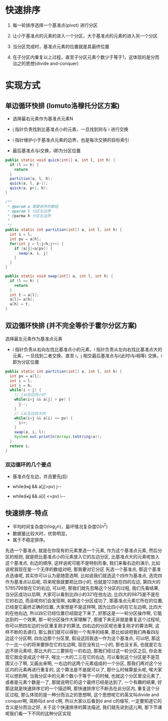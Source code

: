 
# 快速排序

1. 每一轮排序选择一个基准点(pivot) 进行分区

  1. 让小于基准点的元素的进入一个分区，大于基准点的元素的进入另一个分区
  2. 当分区完成时，基准点元素的位置就是其最终位置

2. 在子分区内重复以上过程，直至子分区元素个数少于等于1，这体现的是分而治之的思想(divide
   and-conquer)


# 实现方式

## 单边循环快排 (lomuto洛穆托分区方案)

- 选择最右元素作为基准点元素N

- j 指针负责找到比基准点小的元素，一旦找到则与 i 进行交换

- i 指针维护小于基准点元素的边界，也是每次交换的目标索引

- 最后基准点与i交换，i即为分区位置

```java
public static void quick(int[] a, int l, int h) {
  if (l >= h) {
    return
  }
  partition(a, l, h);
  quick(a, l, p-1);
  quick(a, p+1, h);
}

/**
 * @param a 需要排序的数组
 * @param l 分区左边界
 * @parma h 分区右边界
 *
 */
public static int partition(int[] a, int l, int h) {
  int i = l;
  int pv = a[h];
  for(int j = l;j<h;j++) {
    if (a[j]<a[pv]) {
      swap(a, i, j)
    }
  }
}

public static void swap(int[] a, int l, int h) {
  if (l == h) {
    return
  }
  int t = a[l];
  a[l]= a[h];
  a[h] = t;
}
```

## 双边循环快排 (并不完全等价于霍尔分区方案)

选择最左元素作为基准点元素

 - i 指针负责从右向左找比基准点小的元素，i 指针负责从左向右找比基准点大的元素，一旦找到二者交换，直至 i，j 相交最后基准点与i(此时i与i相等) 交换，i 即为分区位置

```java
public static int partition(int[] a, int l, int h) {
  int pv = a[l];
  int i = l;
  int j = h;
  while(i < j) {
    // j从右边找小的
    while(i<j && a[j] > pv) {
      j--;
    }
    // i从左边找大的
    while(i<j && a[i] <= pv) {
      i++;
    }
    swap(a, i, l);
    System.out.println(Arrays.toString(a));
  }
  return i;
}
```
### 双边循环的几个要点

- 基准点在左边，并且要先j后i

- while(**i<j** && a\[j\]>pv) j--

- while(**i<j** && a\[i\] <=pv) i--

## 快速排序-特点

- 平均时间复杂度O($\log_2{n}$)，最坏情况复杂度O($n^2$)
- 数据量比较大时，优势明显，
- 属于不稳定排序。


先选一个基准点, 就是在你现有的元素里选一个元素, 
作为这个基准点元素, 然后分区的规则, 就是把比基准点小的元素放入它的左边分区, 
比基准点大的元素呢放入这个基准点, 右边的顺序, 这样说呢可能不是特别形象, 我们来看右边的演示, 
比如说呢我现在是一个无序的数组对吧, 那我要对它分区
先选一个基准点, 那这个基准点选谁呢, 其实你可以认为是随意选啊, 
比如说我们就选这个四作为基准点, 选完四作为基准点以后呢,
将来呢我就要把比四小的, 也就是123放在四的左边, 
第四大的5785798放在它的右边, 可以吧, 那我们就先忽略这个分区的过程, 
我们先看结果, 当分区成功以后啊, 大家可以看到比四小的321在他左边, 
比四大的9875是不是在它的右边, 而且呢你们会发现啊, 如果这个分区成功了,
那基准点元素它所在的位置, 已经是它最终正确的位置, 大家想是不是这样啊,
因为比四小的在它左边嘛, 比四大的在他右边, 所以四它已经位置已经固定下来了, 
好那这是一一轮分区操作啊, 它能达到的一个效果, 那一轮分区操作大家理解了, 
那接下来无非就是重复这个过程呗, 
你可以把四左边的分区重复刚才的算法,
四右边的分区呢也重复刚才的算法啊, 
这样不断的去递归, 那么我们就可以得到一个有序的结果,
那比如说吧我们再看四左边这个分区啊, 四左边那个分区里, 
假设这回我选一作为这个基准点, 可以吧, 那这个一比一小的将来要排在它的左边啊, 现在没有比一小的, 那也没关系, 也就是它左边不排元素呗, 那比大的二三要排在一的右边, 那我们经过这一轮分区之后, 你会发现它就会变成这个样子, 唉比一大的二三在它的右边, 可以看到这个分区是不是范围又小了啊, 又画出来啊, 一右边的这两个元素组成的一个分区, 那我们再对这个分区内的元素再进行重复的, 这个算法是不是就可以了, 那什么时候算是头呢, 唉大家可以想到啊, 当我分区中的元素个数小于等于一的时候, 也就这个分区里没元素了, 或者是元素个数是一了, 那就说明它的这个最终已经是达到了, 一个有趣的结果, 好那这就是快速排序它的一个描述啊, 那快速排序它不断去在此分区内, 重复这个分区过程, 那么体现的是一种分而治之的思想啊, 这个思想呢它的英文叫divide and conquer啊, 简称叫d and c啊, 所以大家以后看到d and c的缩写, 一定要知道它的含义是分而治之好, 关于这个快速排序的算法描述, 我们就先说到这儿啊, 那下节课呢我们看一下不同的这种分区实现
